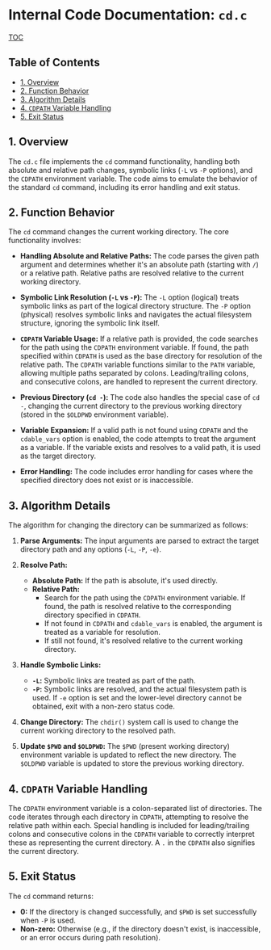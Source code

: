 # Internal Code Documentation: `cd.c`

[TOC](#toc)

## <a name="toc"></a>Table of Contents

* [1. Overview](#overview)
* [2. Function Behavior](#function-behavior)
* [3. Algorithm Details](#algorithm-details)
* [4.  `CDPATH` Variable Handling](#cdpath-handling)
* [5. Exit Status](#exit-status)


## <a name="overview"></a>1. Overview

The `cd.c` file implements the `cd` command functionality,  handling both absolute and relative path changes, symbolic links (`-L` vs `-P` options), and the `CDPATH` environment variable.  The code aims to emulate the behavior of the standard `cd` command, including its error handling and exit status.

## <a name="function-behavior"></a>2. Function Behavior

The `cd` command changes the current working directory.  The core functionality involves:

* **Handling Absolute and Relative Paths:** The code parses the given path argument and determines whether it's an absolute path (starting with `/`) or a relative path.  Relative paths are resolved relative to the current working directory.

* **Symbolic Link Resolution (`-L` vs `-P`):**  The `-L` option (logical) treats symbolic links as part of the logical directory structure.  The `-P` option (physical) resolves symbolic links and navigates the actual filesystem structure, ignoring the symbolic link itself.

* **`CDPATH` Variable Usage:** If a relative path is provided, the code searches for the path using the `CDPATH` environment variable. If found, the path specified within `CDPATH` is used as the base directory for resolution of the relative path. The `CDPATH` variable functions similar to the `PATH` variable, allowing multiple paths separated by colons.  Leading/trailing colons, and consecutive colons, are handled to represent the current directory.


* **Previous Directory (`cd -`):** The code also handles the special case of `cd -`, changing the current directory to the previous working directory (stored in the `$OLDPWD` environment variable).

* **Variable Expansion:**  If a valid path is not found using `CDPATH` and the `cdable_vars` option is enabled, the code attempts to treat the argument as a variable. If the variable exists and resolves to a valid path, it is used as the target directory.

* **Error Handling:** The code includes error handling for cases where the specified directory does not exist or is inaccessible.

## <a name="algorithm-details"></a>3. Algorithm Details

The algorithm for changing the directory can be summarized as follows:

1. **Parse Arguments:**  The input arguments are parsed to extract the target directory path and any options (`-L`, `-P`, `-e`).

2. **Resolve Path:**
    * **Absolute Path:** If the path is absolute, it's used directly.
    * **Relative Path:**
        * Search for the path using the `CDPATH` environment variable. If found, the path is resolved relative to the corresponding directory specified in `CDPATH`.
        * If not found in `CDPATH` and `cdable_vars` is enabled, the argument is treated as a variable for resolution.
        * If still not found, it's resolved relative to the current working directory.


3. **Handle Symbolic Links:**
    * **`-L`:** Symbolic links are treated as part of the path.
    * **`-P`:** Symbolic links are resolved, and the actual filesystem path is used. If `-e` option is set and the lower-level directory cannot be obtained, exit with a non-zero status code.

4. **Change Directory:** The `chdir()` system call is used to change the current working directory to the resolved path.

5. **Update `$PWD` and `$OLDPWD`:**  The `$PWD` (present working directory) environment variable is updated to reflect the new directory. The `$OLDPWD` variable is updated to store the previous working directory.

## <a name="cdpath-handling"></a>4. `CDPATH` Variable Handling

The `CDPATH` environment variable is a colon-separated list of directories.  The code iterates through each directory in `CDPATH`, attempting to resolve the relative path within each.  Special handling is included for leading/trailing colons and consecutive colons in the `CDPATH` variable to correctly interpret these as representing the current directory.  A `.` in the `CDPATH` also signifies the current directory.

## <a name="exit-status"></a>5. Exit Status

The `cd` command returns:

* **0:** If the directory is changed successfully, and `$PWD` is set successfully when `-P` is used.
* **Non-zero:** Otherwise (e.g., if the directory doesn't exist, is inaccessible, or an error occurs during path resolution).
